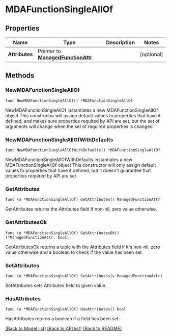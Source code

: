 # MDAFunctionSingleAllOf

## Properties

Name | Type | Description | Notes
------------ | ------------- | ------------- | -------------
**Attributes** | Pointer to [**ManagedFunctionAttr**](ManagedFunction-Attr.md) |  | [optional] 

## Methods

### NewMDAFunctionSingleAllOf

`func NewMDAFunctionSingleAllOf() *MDAFunctionSingleAllOf`

NewMDAFunctionSingleAllOf instantiates a new MDAFunctionSingleAllOf object
This constructor will assign default values to properties that have it defined,
and makes sure properties required by API are set, but the set of arguments
will change when the set of required properties is changed

### NewMDAFunctionSingleAllOfWithDefaults

`func NewMDAFunctionSingleAllOfWithDefaults() *MDAFunctionSingleAllOf`

NewMDAFunctionSingleAllOfWithDefaults instantiates a new MDAFunctionSingleAllOf object
This constructor will only assign default values to properties that have it defined,
but it doesn't guarantee that properties required by API are set

### GetAttributes

`func (o *MDAFunctionSingleAllOf) GetAttributes() ManagedFunctionAttr`

GetAttributes returns the Attributes field if non-nil, zero value otherwise.

### GetAttributesOk

`func (o *MDAFunctionSingleAllOf) GetAttributesOk() (*ManagedFunctionAttr, bool)`

GetAttributesOk returns a tuple with the Attributes field if it's non-nil, zero value otherwise
and a boolean to check if the value has been set.

### SetAttributes

`func (o *MDAFunctionSingleAllOf) SetAttributes(v ManagedFunctionAttr)`

SetAttributes sets Attributes field to given value.

### HasAttributes

`func (o *MDAFunctionSingleAllOf) HasAttributes() bool`

HasAttributes returns a boolean if a field has been set.


[[Back to Model list]](../README.md#documentation-for-models) [[Back to API list]](../README.md#documentation-for-api-endpoints) [[Back to README]](../README.md)


